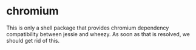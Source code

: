 # chromium

This is only a shell package that provides chromium dependency compatibility
between jessie and wheezy. As soon as that is resolved, we should get rid of
this.
